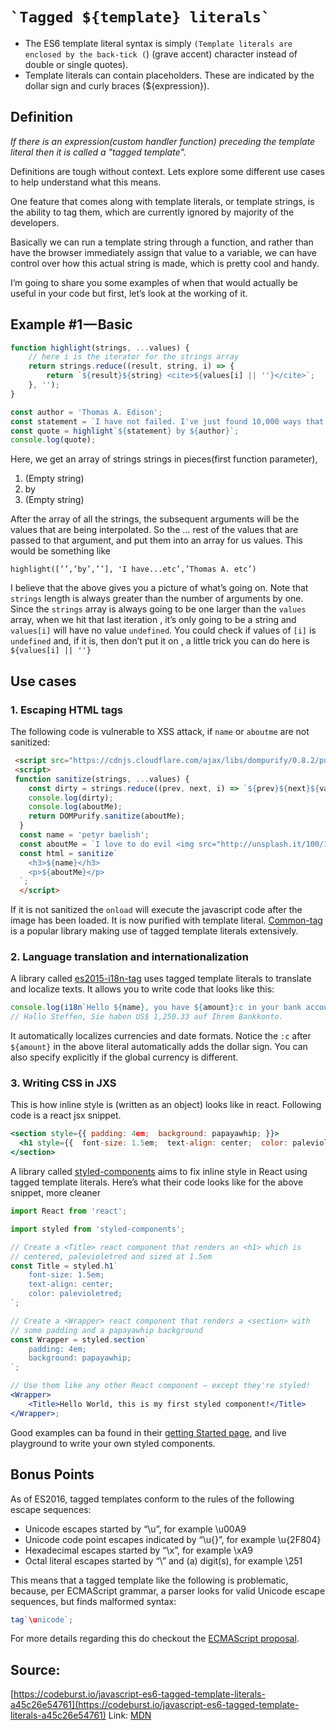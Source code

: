 # `` `Tagged ${template} literals` ``

* The ES6 template literal syntax is simply `(Template literals are enclosed by the back-tick (`) (grave accent) character instead of double or single quotes).
* Template literals can contain placeholders. These are indicated by the dollar sign and curly braces (${expression}).

## Definition

_If there is an expression(custom handler function) preceding the template literal then it is called a "tagged template"._

Definitions are tough without context. Lets explore some different use cases to help understand what this means.

One feature that comes along with template literals, or template strings, is the ability to tag them, which are currently ignored by majority of the developers.

Basically we can run a template string through a function, and rather than have the browser immediately assign that value to a variable, we can have control over how this actual string is made, which is pretty cool and handy.

I’m going to share you some examples of when that would actually be useful in your code but first, let’s look at the working of it.

## Example #1 — Basic

```javascript
function highlight(strings, ...values) {
	// here i is the iterator for the strings array
	return strings.reduce((result, string, i) => {
		return `${result}${string} <cite>${values[i] || ''}</cite>`;
	}, '');
}

const author = 'Thomas A. Edison';
const statement = `I have not failed. I've just found 10,000 ways that won't work.`;
const quote = highlight`${statement} by ${author}`;
console.log(quote);
```

Here, we get an array of strings strings in pieces(first function parameter),

1.  (Empty string)
2.  by
3.  (Empty string)

After the array of all the strings, the subsequent arguments will be the values that are being interpolated. So the … rest of the values that are passed to that argument, and put them into an array for us values. This would be something like

`highlight([’’,’by’,’’], 'I have...etc’,’Thomas A. etc’)`

I believe that the above gives you a picture of what’s going on. Note that `strings` length is always greater than the number of arguments by one. Since the `strings` array is always going to be one larger than the `values` array, when we hit that last iteration , it’s only going to be a string and `values[i]` will have no value `undefined`. You could check if values of `[i]` is `undefined` and, if it is, then don’t put it on , a little trick you can do here is `${values[i] || ''}`

## Use cases

### 1. Escaping HTML tags

The following code is vulnerable to XSS attack, if `name` or `aboutme` are not sanitized:

```html
 <script src="https://cdnjs.cloudflare.com/ajax/libs/dompurify/0.8.2/purify.min.js"></script>
 <script>
 function sanitize(strings, ...values) {
    const dirty = strings.reduce((prev, next, i) => `${prev}${next}${values[i] || ''}`, '');
    console.log(dirty);
    console.log(aboutMe);
    return DOMPurify.sanitize(aboutMe);
  }
  const name = 'petyr baelish';
  const aboutMe = `I love to do evil <img src="http://unsplash.it/100/100?random" onload="alert('I hacked you. Haha');" />`;
  const html = sanitize`
    <h3>${name}</h3>
    <p>${aboutMe}</p>
  `;
  </script>
```

If it is not sanitized the `onload` will execute the javascript code after the image has been loaded. It is now purified with template literal. [Common-tag](https://github.com/declandewet/common-tags) is a popular library making use of tagged template literals extensively.

### 2. Language translation and internationalization

A library called [es2015-i18n-tag](https://github.com/skolmer/es2015-i18n-tag) uses tagged template literals to translate and localize texts. It allows you to write code that looks like this:

```javascript
console.log(i18n`Hello ${name}, you have ${amount}:c in your bank account.`);
// Hallo Steffen, Sie haben US$ 1,250.33 auf Ihrem Bankkonto.
```

It automatically localizes currencies and date formats. Notice the `:c` after `${amount}` in the above literal automatically adds the dollar sign. You can also specify explicitly if the global currency is different.

### 3. Writing CSS in JXS

This is how inline style is (written as an object) looks like in react. Following code is a react jsx snippet.

```jsx
<section style={{ padding: 4em;  background: papayawhip; }}>
  <h1 style={{  font-size: 1.5em;  text-align: center;  color: palevioletred; }}>  Hello World, this is my first styled component!</h1>
</section>
```

A library called [styled-components](https://github.com/styled-components/styled-components) aims to fix inline style in React using tagged template literals.
Here’s what their code looks like for the above snippet, more cleaner

```jsx
import React from 'react';

import styled from 'styled-components';

// Create a <Title> react component that renders an <h1> which is
// centered, palevioletred and sized at 1.5em
const Title = styled.h1`
	font-size: 1.5em;
	text-align: center;
	color: palevioletred;
`;

// Create a <Wrapper> react component that renders a <section> with
// some padding and a papayawhip background
const Wrapper = styled.section`
	padding: 4em;
	background: papayawhip;
`;

// Use them like any other React component – except they're styled!
<Wrapper>
	<Title>Hello World, this is my first styled component!</Title>
</Wrapper>;
```

Good examples can ba found in their [getting Started page](https://www.styled-components.com/docs/basics#getting-started), and live playground to write your own styled components.

## Bonus Points

As of ES2016, tagged templates conform to the rules of the following escape sequences:

* Unicode escapes started by “\u”, for example \u00A9
* Unicode code point escapes indicated by “\u{}”, for example \u{2F804}
* Hexadecimal escapes started by “\x”, for example \xA9
* Octal literal escapes started by “\” and (a) digit(s), for example \251

This means that a tagged template like the following is problematic, because, per ECMAScript grammar, a parser looks for valid Unicode escape sequences, but finds malformed syntax:

```javascript
tag`\unicode`;
```

For more details regarding this do checkout the [ECMAScript proposal](https://tc39.github.io/proposal-template-literal-revision/).

## Source:

[https://codeburst.io/javascript-es6-tagged-template-literals-a45c26e54761](https://codeburst.io/javascript-es6-tagged-template-literals-a45c26e54761)
Link: [MDN](https://developer.mozilla.org/en-US/docs/Web/JavaScript/Reference/Template_literals)

